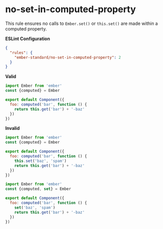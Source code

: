 # no-set-in-computed-property

This rule ensures no calls to `Ember.set()` or `this.set()` are made within a
computed property.

**ESLint Configuration**

```json
{
  "rules": {
    "ember-standard/no-set-in-computed-property": 2
  }
}
```

**Valid**

```js
import Ember from 'ember'
const {computed} = Ember

export default Component({
  foo: computed('bar', function () {
    return this.get('bar') + '-baz'
  })
})
```

**Invalid**

```js
import Ember from 'ember'
const {computed} = Ember

export default Component({
  foo: computed('bar', function () {
    this.set('baz', 'spam')
    return this.get('bar') + '-baz'
  })
})
```

```js
import Ember from 'ember'
const {computed, set} = Ember

export default Component({
  foo: computed('bar', function () {
    set('baz', 'spam')
    return this.get('bar') + '-baz'
  })
})
```
